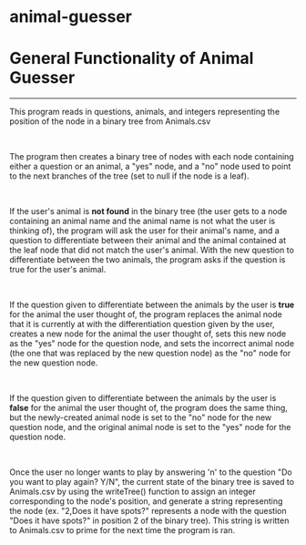 # animal-guesser
<h1>General Functionality of Animal Guesser</h1>
<hr/>
<p>This program reads in questions, animals, and integers representing the position of the node in a binary tree from Animals.csv</p>
<br/>
<p>The program then creates a binary tree of nodes with each node containing either a question or an animal, a "yes" node, and a "no" node used to point to the next branches of the tree (set to null if the node is a leaf).</p>
<br/>
<p>If the user's animal is <strong>not found</strong> in the binary tree (the user gets to a node containing an animal name and the animal name is not what the user is thinking of), the program will ask the user for their animal's name, and a question to differentiate between their animal and the animal contained at the leaf node that did not match the user's animal. With the new question to differentiate between the two animals, the program asks if the question is true for the user's animal.</p>
<br/>
<p>If the question given to differentiate between the animals by the user is <strong>true</strong> for the animal the user thought of, the program replaces the animal node that it is currently at with the differentiation question given by the user, creates a new node for the animal the user thought of, sets this new node as the "yes" node for the question node, and sets the incorrect animal node (the one that was replaced by the new question node) as the "no" node for the new question node.</p>
<br/>
<p>If the question given to differentiate between the animals by the user is <strong>false</strong> for the animal the user thought of, the program does the same thing, but the newly-created animal node is set to the "no" node for the new question node, and the original animal node is set to the "yes" node for the question node.</p>
<br/>
<p>Once the user no longer wants to play by answering 'n' to the question "Do you want to play again? Y/N", the current state of the binary tree is saved to Animals.csv by using the writeTree() function to assign an integer corresponding to the node's position, and generate a string representing the node (ex. "2,Does it have spots?" represents a node with the question "Does it have spots?" in position 2 of the binary tree). This string is written to Animals.csv to prime for the next time the program is ran.</p>
